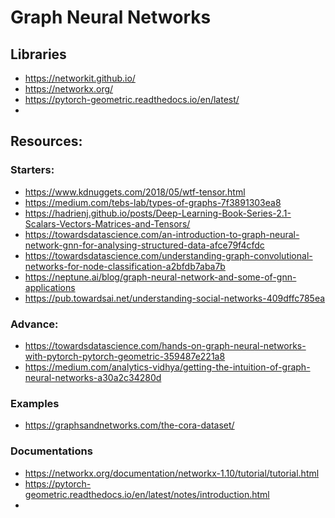 # Graph Neural Networks #





## Libraries ###
- https://networkit.github.io/
- https://networkx.org/
- https://pytorch-geometric.readthedocs.io/en/latest/
- 



## Resources: ##

### Starters: ###
- https://www.kdnuggets.com/2018/05/wtf-tensor.html
- https://medium.com/tebs-lab/types-of-graphs-7f3891303ea8
- https://hadrienj.github.io/posts/Deep-Learning-Book-Series-2.1-Scalars-Vectors-Matrices-and-Tensors/
- https://towardsdatascience.com/an-introduction-to-graph-neural-network-gnn-for-analysing-structured-data-afce79f4cfdc
- https://towardsdatascience.com/understanding-graph-convolutional-networks-for-node-classification-a2bfdb7aba7b
- https://neptune.ai/blog/graph-neural-network-and-some-of-gnn-applications
- https://pub.towardsai.net/understanding-social-networks-409dffc785ea

### Advance: ###
- https://towardsdatascience.com/hands-on-graph-neural-networks-with-pytorch-pytorch-geometric-359487e221a8
- https://medium.com/analytics-vidhya/getting-the-intuition-of-graph-neural-networks-a30a2c34280d


### Examples ###
- https://graphsandnetworks.com/the-cora-dataset/


### Documentations ###
- https://networkx.org/documentation/networkx-1.10/tutorial/tutorial.html
- https://pytorch-geometric.readthedocs.io/en/latest/notes/introduction.html
- 
